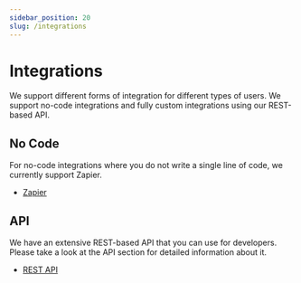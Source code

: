 ```yaml
---
sidebar_position: 20
slug: /integrations
---
```


# Integrations

<head>
  <title>Integrations | Docs - Document Generation Service</title>
  <meta
    name="description"
    content="cloudlayer.io is a document generation platform that offers many no-code integrations such as Zapier and Integrately."
  />
</head>

We support different forms of integration for different types of users. We support no-code integrations and fully custom integrations using our REST-based API.

## No Code
For no-code integrations where you do not write a single line of code, we currently support Zapier.

- [Zapier](/integrations/zapier)

## API
We have an extensive REST-based API that you can use for developers. Please take a look at the API section for detailed information about it.

- [REST API](/)
